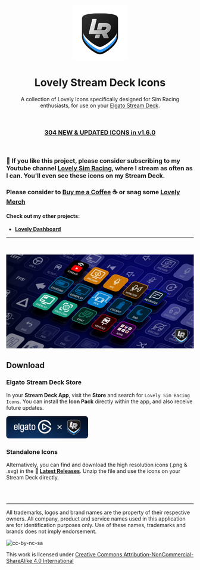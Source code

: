 <p align="center">
<img width="150" height="150" alt="Lovely Sim Racing" src="images/lr-logo-small.png">
</p>

<h1 align="center">Lovely Stream Deck Icons</h1>

<p align="center">
A collection of Lovely Icons specifically designed for Sim Racing enthusiasts, for use on your <a href="https://www.elgato.com/en/stream-deck" target="_blank">Elgato Stream Deck</a>.
</p>

<br/>

<h3 align="center"><a href="https://github.com/cdemetriadis/lovely-streamdeck-icons/releases">304 NEW & UPDATED ICONS in v1.6.0</a></h3>

<br/>

### 🔌 If you like this project, please consider subscribing to my Youtube channel [Lovely Sim Racing](https://lsr.gg/youtube), where I stream as often as I can. You'll even see these icons on my Stream Deck.

### Please consider to [Buy me a Coffee](https://lsr.gg/support) :coffee: or snag some [Lovely Merch](https://lsr.gg/store)

#### Check out my other projects:
* [**Lovely Dashboard**](https://lsr.gg/dash)

---

<br/>

![Lovely StreamDeck Icons](./images/lovely-streamdeck-icons.jpg)

## Download 

### Elgato Stream Deck Store
In your **Stream Deck App**, visit the **Store** and search for `Lovely Sim Racing Icons`. You can install the **Icon Pack** directly within the app, and also receive future updates.

[![Elgato Stream Deck Store](./images/elgato-store-button.png)](https://apps.elgato.com/icons/com.lovelysimracing.iconpack)

### Standalone Icons
Alternatively, you can find and download the high resolution icons (.png & .svg) in the :open_file_folder: [**Latest Releases**](https://github.com/cdemetriadis/lovely-streamdeck-icons/releases). Unzip the file and use the icons on your Stream Deck directly.

<br/><br/>

---

All trademarks, logos and brand names are the property of their respective owners. All company, product and service names used in this application are for identification purposes only. Use of these names, trademarks and brands does not imply endorsement.

![cc-by-nc-sa](https://mirrors.creativecommons.org/presskit/buttons/88x31/svg/by-nc-sa.svg)

This work is licensed under [Creative Commons Attribution-NonCommercial-ShareAlike 4.0 International](http://creativecommons.org/licenses/by-nc-sa/4.0/)
